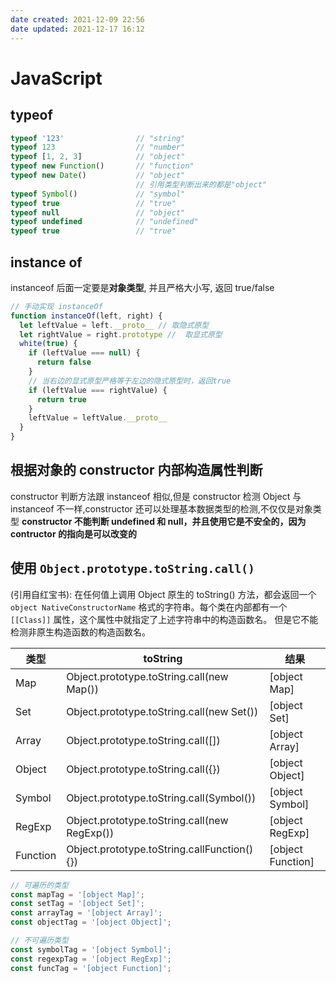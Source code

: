 ```yaml
---
date created: 2021-12-09 22:56
date updated: 2021-12-17 16:12
---
```


# JavaScript

## typeof

```javascript
typeof '123'                // "string"
typeof 123                  // "number"
typeof [1, 2, 3]            // "object"
typeof new Function()       // "function"
typeof new Date()           // "object"
                            // 引用类型判断出来的都是"object"
typeof Symbol()             // "symbol"
typeof true                 // "true"
typeof null                 // "object"
typeof undefined            // "undefined"
typeof true                 // "true"
```

## instance of

instanceof 后面一定要是**对象类型**, 并且严格大小写, 返回 true/false

```javascript
// 手动实现 instanceOf
function instanceOf(left, right) {
  let leftValue = left.__proto__ // 取隐式原型
  let rightValue = right.prototype //  取显式原型
  white(true) {
    if (leftValue === null) {
      return false
    }
    // 当右边的显式原型严格等于左边的隐式原型时，返回true
    if (leftValue === rightValue) {
      return true
    }
    leftValue = leftValue.__proto__
  }
}

```

## 根据对象的 constructor 内部构造属性判断

constructor 判断方法跟 instanceof 相似,但是 constructor 检测 Object 与 instanceof 不一样,constructor 还可以处理基本数据类型的检测,不仅仅是对象类型
**constructor 不能判断 undefined 和 null，并且使用它是不安全的，因为 contructor 的指向是可以改变的**

## 使用 `Object.prototype.toString.call()`

(引用自红宝书): 在任何值上调用 Object 原生的 toString() 方法，都会返回一个 `object NativeConstructorName` 格式的字符串。每个类在内部都有一个 `[[Class]]` 属性，这个属性中就指定了上述字符串中的构造函数名。 但是它不能检测非原生构造函数的构造函数名。

| 类型     | toString                                     | 结果              |
| -------- | -------------------------------------------- | ----------------- |
| Map      | Object.prototype.toString.call(new Map())    | [object Map]      |
| Set      | Object.prototype.toString.call(new Set())    | [object Set]      |
| Array    | Object.prototype.toString.call([])           | [object Array]    |
| Object   | Object.prototype.toString.call({})           | [object Object]   |
| Symbol   | Object.prototype.toString.call(Symbol())     | [object Symbol]   |
| RegExp   | Object.prototype.toString.call(new RegExp()) | [object RegExp]   |
| Function | Object.prototype.toString.callFunction() {}) | [object Function] |

```jsx
// 可遍历的类型
const mapTag = '[object Map]';
const setTag = '[object Set]';
const arrayTag = '[object Array]';
const objectTag = '[object Object]';

// 不可遍历类型
const symbolTag = '[object Symbol]';
const regexpTag = '[object RegExp]';
const funcTag = '[object Function]';
```
